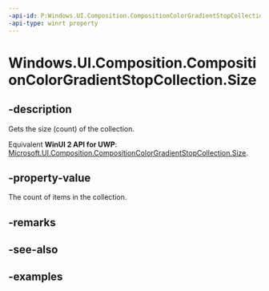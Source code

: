 ```yaml
---
-api-id: P:Windows.UI.Composition.CompositionColorGradientStopCollection.Size
-api-type: winrt property
---
```


<!-- Property syntax.
public uint Size { get; }
-->

# Windows.UI.Composition.CompositionColorGradientStopCollection.Size

## -description

Gets the size (count) of the collection.

Equivalent **WinUI 2 API for UWP**: [Microsoft.UI.Composition.CompositionColorGradientStopCollection.Size](/windows/winui/api/microsoft.ui.composition.compositioncolorgradientstopcollection.size).

## -property-value

The count of items in the collection.

## -remarks

## -see-also

## -examples

